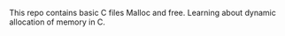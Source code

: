 This repo contains basic C files 
Malloc and free. Learning about dynamic allocation of memory in C.
